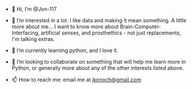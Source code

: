 - 👋 Hi, I’m @Jon-117
- 👀 I’m interested in a lot. I like data and making it mean something. A little more 
	about me... I want to know more about Brain-Computer-Interfacing, 
	artificial senses, and prosthethics - not just replacements, I'm talking extras.
	
- 🌱 I’m currently learning python, and I love it.

- 💞️ I’m looking to collaborate on something that will help me learn more in Python, or 
	generally more about any of the other interests listed above.
	
- 📫 How to reach me: email me at jkonoch@gmail.com

<!---
Jon-117/Jon-117 is a ✨ special ✨ repository because its `README.md` (this file) appears on your GitHub profile.
You can click the Preview link to take a look at your changes.
--->
